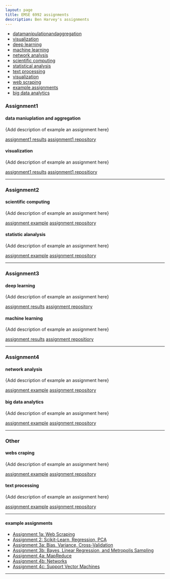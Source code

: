 ```yaml
---
layout: page
title: EMSE 6992 assignments
description: Ben Harvey's assignments
---
```



<div class="navbar">
    <div class="navbar-inner">
        <ul class="nav">
            <li><a href="#datamanipulationandaggregation">datamanipulationandaggregation</a></li>
            <li><a href="#visualization">visualization</a></li>
            <li><a href="#deeplearning">deep learning</a></li>
            <li><a href="#machinelearning">machine learning</a></li>
            <li><a href="#networkanalysis">network analysis</a></li>
            <li><a href="#scientificcomputing">scientific computing</a></li>
            <li><a href="#statisticalanalysis">statistical analysis</a></li>
            <li><a href="#textprocessing">text processing</a></li>
            <li><a href="#visualization">visualization</a></li>
            <li><a href="#webscraping">web scraping</a></li>
            <li><a href="#exampleassignments">example assignments</a></li>
            <li><a href="#bigdataanalytics">big data analytics</a></li>
        </ul>
    </div>
</div>


### Assignment1
#### <a name="datamanipulationandaggregation"></a>data maniuplation and aggregation
{Add description of example an assignment here}

[assignment1 results](http://groups.google.com/group/Rqtl-disc)
[assignment1 repository](http://groups.google.com/group/Rqtl-disc)


#### <a name="visualization"></a>visualization
{Add description of example an assignment here}

[assignment1 results](http://groups.google.com/group/Rqtl-disc)
[assignment1 repositiory](http://groups.google.com/group/Rqtl-disc)

---


### Assignment2
#### <a name="scientificcomputing"></a>scientific computing
{Add description of example an assignment here}

[assignment example](http://groups.google.com/group/Rqtl-disc)
[assignment repository](http://groups.google.com/group/Rqtl-disc)


#### <a name="statisticalanalysis"></a>statistic alanalysis
{Add description of example an assignment here}

[assignment example](http://groups.google.com/group/Rqtl-disc)
[assignment repository](http://groups.google.com/group/Rqtl-disc)

---


### Assignment3
#### <a name="deeplearning"></a>deep learning
{Add description of example an assignment here}

[assignment results](http://groups.google.com/group/Rqtl-disc)
[assignment repository](http://groups.google.com/group/Rqtl-disc)


#### <a name="machinelearning"></a>machine learning
{Add description of example an assignment here}

[assignment results](http://groups.google.com/group/Rqtl-disc)
[assignment repositiory](http://groups.google.com/group/Rqtl-disc)

---


### Assignment4
#### <a name="networkanalysis"></a>network analysis
{Add description of example an assignment here}

[assignment example](http://groups.google.com/group/Rqtl-disc)
[assignment repository](http://groups.google.com/group/Rqtl-disc)

#### <a name="bigdataanalytics"></a>big data analytics
{Add description of example an assignment here}

[assignment example](http://groups.google.com/group/Rqtl-disc)
[assignment repository](http://groups.google.com/group/Rqtl-disc)

---

### Other
#### <a name="webscraping"></a>webs craping
{Add description of example an assignment here}

[assignment example](http://groups.google.com/group/Rqtl-disc)
[assignment repository](http://groups.google.com/group/Rqtl-disc)


#### <a name="textprocessing"></a>text processing
{Add description of example an assignment here}

[assignment example](http://groups.google.com/group/Rqtl-disc)
[assignment repository](http://groups.google.com/group/Rqtl-disc)

---


#### <a name="exampleassignments"></a>example assignments

* [Assignment 1a: Web Scraping](https://github.com/cs109/content/tree/master/labs/lab2)
* [Assignment 2: Scikit-Learn, Regression, PCA](http://nbviewer.ipython.org/urls/raw.github.com/cs109/content/master/labs/lab4/Lab4full.ipynb)
* [Assignment 3a: Bias, Variance, Cross-Validation](http://nbviewer.ipython.org/urls/raw.github.com/cs109/content/master/labs/lab5/Lab5.ipynb)
* [Assignment 3b: Bayes, Linear Regression, and Metropolis Sampling](http://nbviewer.ipython.org/urls/raw.github.com/cs109/content/master/labs/lab6/BayesLinear.ipynb)
* [Assignment 4a: MapReduce](http://nbviewer.ipython.org/urls/raw.github.com/cs109/content/master/labs/lab8/lab8_mapreduce.ipynb)
* [Assignment 4b: Networks](http://nbviewer.ipython.org/urls/raw.github.com/cs109/content/master/labs/lab9/lab_9.ipynb)
* [Assignment 4c: Support Vector Machines](http://nbviewer.ipython.org/urls/raw.github.com/cs109/content/master/labs/lab10/Lab_10.ipynb)

---
